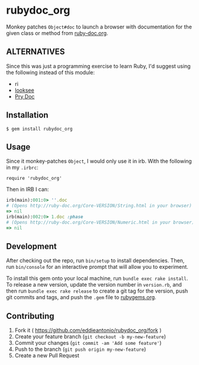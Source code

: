 # rubydoc_org

Monkey patches `Object#doc` to launch a browser with documentation for
the given class or method from [ruby-doc.org](http://ruby-doc.org).

## ALTERNATIVES

Since this was just a programming exercise to learn Ruby, I'd suggest
using the following instead of this module:

 * ri
 * [looksee](https://github.com/oggy/looksee)
 * [Pry Doc](https://github.com/pry/pry-doc)

## Installation

    $ gem install rubydoc_org

## Usage

Since it monkey-patches `Object`, I would only use it in irb.
With the following in my `.irbrc`:

    require 'rubydoc_org'

Then in IRB I can:

```ruby
irb(main):001:0> ''.doc
# (Opens http://ruby-doc.org/Core-VERSION/String.html in your browser)
=> nil
irb(main):002:0> 1.doc :phase
# (Opens http://ruby-doc.org/Core-VERSION/Numeric.html in your browser)
=> nil
```

## Development

After checking out the repo, run `bin/setup` to install dependencies. Then, run `bin/console` for an interactive prompt that will allow you to experiment.

To install this gem onto your local machine, run `bundle exec rake install`. To release a new version, update the version number in `version.rb`, and then run `bundle exec rake release` to create a git tag for the version, push git commits and tags, and push the `.gem` file to [rubygems.org](https://rubygems.org).

## Contributing

1. Fork it ( https://github.com/eddieantonio/rubydoc_org/fork )
2. Create your feature branch (`git checkout -b my-new-feature`)
3. Commit your changes (`git commit -am 'Add some feature'`)
4. Push to the branch (`git push origin my-new-feature`)
5. Create a new Pull Request
